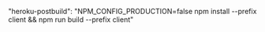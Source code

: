 "heroku-postbuild": "NPM_CONFIG_PRODUCTION=false npm install --prefix client && npm run build --prefix client"